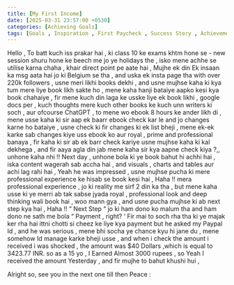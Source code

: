 ```yaml
---
title: [My First Income]
date: [2025-03-31 23:57:00 +0530]
categories: [Achieving Goals]
tags: [Goals , Inspiration , First Paycheck , Success Story , Achievement]
---
```

Hello , To batt kuch iss prakar hai , ki class 10 ke exams khtm hone se - new session shuru hone ke beech me jo ye holidays the , isko mene achhe se utilise karna chaha , khair direct point pe aate hai , Mujhe ek din Ek insaan ka msg aata hai jo ki Belgium se tha ,  and uska ek insta page tha with over 220k followers , usne meri likhi books dekhi , and usne mujhse kaha ki kya tum mere liye book likh sakte ho , mene kaha hanji bataiye aapko kesi kya book chahaiye , fir mene kuch din laga ke usske liye ek book likhi , google docs per , kuch thoughts mere kuch other books ke kuch unn writers ki soch , aur ofcourse ChatGPT , to mene wo ebook 8 hours ke ander likh di , mene usse kaha ki sir aap ek baarr ebook check kar le and jo changes karne ho bataiye , usne check ki fir changes ki ek list bheji , mene ek-ek karke sab changes kiye uss ebook ko aur royal , prime and professional banaya , fir kaha ki sir ab ek barr check kariye usne mujhse kaha ki kal dekhega , and fir aaya agla din jab mene kaha sir kya aapne check kiya ?,, unhone kaha nhi !!
Next day , unhone bola ki ye book bahut hi achhi hai , iska content wagerah sab accha hai , and visuals , charts and tables aur achi lag rahi hai , Yeah he was impressed , usne mujhse pucha ki mere professional experience ke hisab se book kesi hai , Haha !! mera professional experience , jo ki reality me sirf 2 din ka tha , but mene kaha usse ki ye merri ab tak sabse jyada royal , professional look and deep thinking wali book hai , woo mann gya , and usne pucha mujhse ki ab next step kya hai , Haha !! “ Next Step “ jo ki ham dono ko malum tha and ham dono ne sath me bola “ Payment , right? ‘
Fir mai to soch rha tha ki ye majak ker rha hai ittni chotti si cheez ke liye kya payment but he asked my Paypal Id , and he was serious , mene bhi socha ye chance kyu hi jane du , mene somehow Id manage karke bheji usse , and when i check the amount i received i was shocked , the amount was  $40 Dollars ,which is equal to 3423.77 INR. so as a 15 yo  , I Earned Almost 3000 rupees , so Yeah  I  received the amount Yesterday , and fir mujhe to bahut khushi hui , 

 Alright so, see you in the next one till then Peace :
